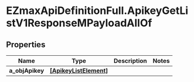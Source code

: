 # EZmaxApiDefinitionFull.ApikeyGetListV1ResponseMPayloadAllOf

## Properties

Name | Type | Description | Notes
------------ | ------------- | ------------- | -------------
**a_objApikey** | [**[ApikeyListElement]**](ApikeyListElement.md) |  | 


